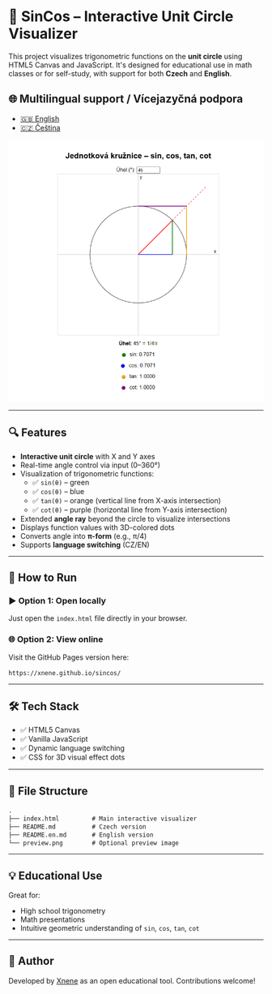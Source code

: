 # 🎯 SinCos – Interactive Unit Circle Visualizer

This project visualizes trigonometric functions on the **unit circle** using HTML5 Canvas and JavaScript. It's designed for educational use in math classes or for self-study, with support for both **Czech** and **English**.

## 🌐  Multilingual support / Vícejazyčná podpora

- [🇬🇧 English](README.en.md)
- [🇨🇿 Čeština](README.md)

![Preview](preview.png)

---

## 🔍 Features

- **Interactive unit circle** with X and Y axes
- Real-time angle control via input (0–360°)
- Visualization of trigonometric functions:
  - ✅ `sin(θ)` – green
  - ✅ `cos(θ)` – blue
  - ✅ `tan(θ)` – orange (vertical line from X-axis intersection)
  - ✅ `cot(θ)` – purple (horizontal line from Y-axis intersection)
- Extended **angle ray** beyond the circle to visualize intersections
- Displays function values with 3D-colored dots
- Converts angle into **π-form** (e.g., π/4)
- Supports **language switching** (CZ/EN)

---

## 🚀 How to Run

### ▶️ Option 1: Open locally
Just open the `index.html` file directly in your browser.

### 🌐 Option 2: View online
Visit the GitHub Pages version here:
```
https://xnene.github.io/sincos/
```

---

## 🛠️ Tech Stack

- ✅ HTML5 Canvas
- ✅ Vanilla JavaScript
- ✅ Dynamic language switching
- ✅ CSS for 3D visual effect dots

---

## 📂 File Structure

```
.
├── index.html         # Main interactive visualizer
├── README.md          # Czech version
├── README.en.md       # English version
└── preview.png        # Optional preview image
```

---

## 💡 Educational Use

Great for:
- High school trigonometry
- Math presentations
- Intuitive geometric understanding of `sin`, `cos`, `tan`, `cot`

---

## 🧠 Author

Developed by [Xnene](https://github.com/Xnene) as an open educational tool. Contributions welcome!